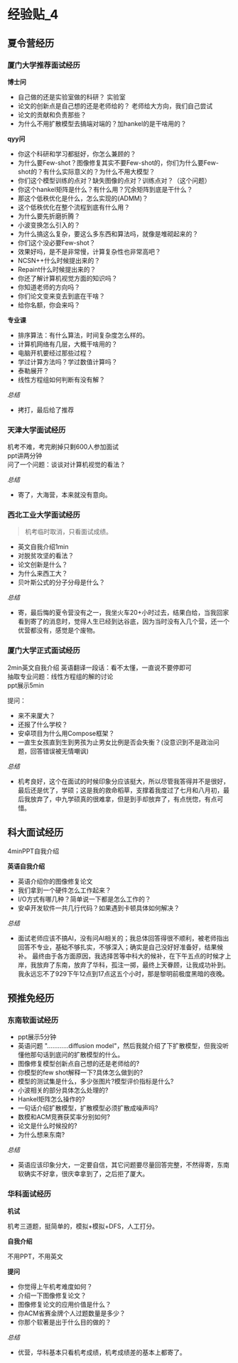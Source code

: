 # 经验贴_4

## 夏令营经历
### 厦门大学推荐面试经历  

**博士问**

- 自己做的还是实验室做的科研？ 实验室  
- 论文的创新点是自己想的还是老师给的？ 老师给大方向，我们自己尝试  
- 论文的贡献和负责那些？  
- 为什么不用扩散模型去搞端对端的？加hankel的是干啥用的？  

**qyy问**

- 你这个科研和学习都挺好，你怎么兼顾的？  
- 为什么要Few-shot？图像修复其实不要Few-shot的，你们为什么要Few-shot的？有什么实际意义的？为什么不用大模型？  
- 你们这个模型训练的点对？缺失图像的点对？训练点对？（这个问题）  
- 你这个hankel矩阵是什么？有什么用？冗余矩阵到底是干什么？  
- 那这个低秩优化是什么，怎么实现的(ADMM)？  
- 这个低秩优化在整个流程到底有什么用？  
- 为什么要先折磨折腾？  
- 小波变换怎么引入的？  
- 为什么搞这么复杂，要这么多东西和算法吗，就像是堆砌起来的？  
- 你们这个没必要Few-shot？  
- 效果好吗，是不是非常慢，计算复杂性也非常高吧？  
- NCSN++什么时候提出来的？  
- Repaint什么时候提出来的？  
- 你还了解计算机视觉方面的知识吗？  
- 你知道老师的方向吗？  
- 你们论文变来变去到底在干啥？  
- 给你名额，你会来吗？  
  
**专业课**

-  排序算法：有什么算法，时间复杂度怎么样的。  
-  计算机网络有几层，大概干啥用的？  
-  电脑开机要经过那些过程？  
-  学过计算方法吗？学过数值计算吗？  
-  泰勒展开？  
-  线性方程组如何判断有没有解？  

*总结*

- 拷打，最后给了推荐  

### 天津大学面试经历  

机考不难，考完刷掉只剩600人参加面试  
ppt讲两分钟  
问了一个问题：谈谈对计算机视觉的看法？  
  
*总结*

- 寄了，大海营，本来就没有意向。  

### 西北工业大学面试经历  

> 机考临时取消，只看面试成绩。  
- 英文自我介绍1min  
- 对脱贫攻坚的看法？  
- 论文创新是什么？  
- 为什么来西工大？  
- 贝叶斯公式的分子分母是什么？  
  
*总结* 

- 寄，最后悔的夏令营没有之一，我坐火车20+小时过去，结果白给，当我回家看到寄了的消息时，觉得人生已经到达谷底，因为当时没有入几个营，还一个优营都没有，感觉是个废物。  

### 厦门大学正式面试经历  

2min英文自我介绍
英语翻译一段话：看不太懂，一直说不要停即可  
抽取专业问题：线性方程组的解的讨论  
ppt展示5min  

提问：  

- 来不来厦大？  
- 还报了什么学校？  
- 安卓项目为什么用Compose框架？  
- 一直生女孩直到生到男孩为止男女比例是否会失衡？(没意识到不是政治问题，回答错误被无情嘲讽)  
  
*总结*

- 机考良好，这个在面试的时候印象分应该挺大，所以尽管我答得并不是很好，最后还是优了，学硕；这是我的救命稻草，支撑着我度过了七月和八月初，最后我放弃了，中九学硕真的很难拿，但是到手却放弃了，有点恍惚，有点可惜。  

## 科大面试经历  

4minPPT自我介绍  

**英语自我介绍**

- 英语介绍你的图像修复论文  
- 我们拿到一个硬件怎么工作起来？  
- I/O方式有哪几种？简单说一下都是怎么工作的？  
- 安卓开发软件一共几行代码？如果遇到卡顿具体如何解决？  
  
*总结*

- 面试老师应该不搞AI，没有问AI相关的；我总体回答得很不顺利，被老师指出回答不专业，基础不够扎实，不够深入；确实是自己没好好准备好，结果候补。 最终由于各方面原因，我选择苦等中科大的候补，在下午五点的时候才上岸，我放弃了东南，放弃了华科，孤注一掷，最终上天眷顾，让我成功补到。我永远忘不了929下午12点到17点这五个小时，那是黎明前极度黑暗的夜晚。  

## 预推免经历  
### 东南软面试经历  

- ppt展示5分钟  
- 英语问题 "…………diffusion model"，然后我就介绍了下扩散模型，但我没听懂他那句话到底问的扩散模型的什么。  
- 图像修复模型创新点自己想的还是老师给的?  
- 你模型的few shot解释一下?具体怎么做到的?  
- 模型的测试集是什么，多少张图片?模型评价指标是什么?  
- 小波相关的部分具体怎么处理的?  
- Hankel矩阵怎么操作的?  
- 一句话介绍扩散模型，扩散模型必须扩散成噪声吗?  
- 数模和ACM竞赛获奖率分别如何?  
- 论文是什么时候投的?  
- 为什么想来东南?  
  
*总结*

- 英语应该印象分大，一定要自信，其它问题要尽量回答完整，不然得寄，东南软确实不好拿，很庆幸拿到了，之后拒了厦大。  

### 华科面试经历  

**机试**

机考三道题，挺简单的，模拟+模拟+DFS，人工打分。  

**自我介绍**

不用PPT，不用英文  

**提问**

- 你觉得上午机考难度如何？  
- 介绍一下图像修复论文？  
- 图像修复论文的应用价值是什么？  
- 你ACM省赛金牌个人过题数量是多少？  
- 你那个软著是出于什么目的做的？  
  
*总结*

- 优营，华科基本只看机考成绩，机考成绩差的基本上都寄了。  

